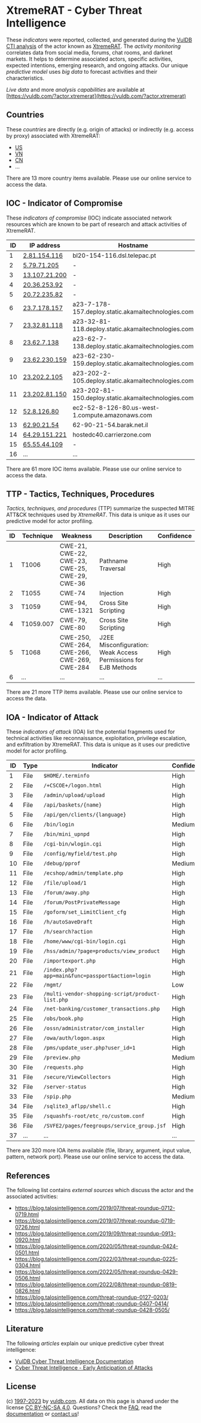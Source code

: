# XtremeRAT - Cyber Threat Intelligence

These _indicators_ were reported, collected, and generated during the [VulDB CTI analysis](https://vuldb.com/?kb.cti) of the actor known as [XtremeRAT](https://vuldb.com/?actor.xtremerat). The _activity monitoring_ correlates data from social media, forums, chat rooms, and darknet markets. It helps to determine associated actors, specific activities, expected intentions, emerging research, and ongoing attacks. Our unique _predictive model_ uses _big data_ to forecast activities and their characteristics.

_Live data_ and more _analysis capabilities_ are available at [https://vuldb.com/?actor.xtremerat](https://vuldb.com/?actor.xtremerat)

## Countries

These _countries_ are directly (e.g. origin of attacks) or indirectly (e.g. access by proxy) associated with XtremeRAT:

* [US](https://vuldb.com/?country.us)
* [VN](https://vuldb.com/?country.vn)
* [CN](https://vuldb.com/?country.cn)
* ...

There are 13 more country items available. Please use our online service to access the data.

## IOC - Indicator of Compromise

These _indicators of compromise_ (IOC) indicate associated network resources which are known to be part of research and attack activities of XtremeRAT.

ID | IP address | Hostname | Campaign | Confidence
-- | ---------- | -------- | -------- | ----------
1 | [2.81.154.116](https://vuldb.com/?ip.2.81.154.116) | bl20-154-116.dsl.telepac.pt | - | High
2 | [5.79.71.205](https://vuldb.com/?ip.5.79.71.205) | - | - | High
3 | [13.107.21.200](https://vuldb.com/?ip.13.107.21.200) | - | - | High
4 | [20.36.253.92](https://vuldb.com/?ip.20.36.253.92) | - | - | High
5 | [20.72.235.82](https://vuldb.com/?ip.20.72.235.82) | - | - | High
6 | [23.7.178.157](https://vuldb.com/?ip.23.7.178.157) | a23-7-178-157.deploy.static.akamaitechnologies.com | - | High
7 | [23.32.81.118](https://vuldb.com/?ip.23.32.81.118) | a23-32-81-118.deploy.static.akamaitechnologies.com | - | High
8 | [23.62.7.138](https://vuldb.com/?ip.23.62.7.138) | a23-62-7-138.deploy.static.akamaitechnologies.com | - | High
9 | [23.62.230.159](https://vuldb.com/?ip.23.62.230.159) | a23-62-230-159.deploy.static.akamaitechnologies.com | - | High
10 | [23.202.2.105](https://vuldb.com/?ip.23.202.2.105) | a23-202-2-105.deploy.static.akamaitechnologies.com | - | High
11 | [23.202.81.150](https://vuldb.com/?ip.23.202.81.150) | a23-202-81-150.deploy.static.akamaitechnologies.com | - | High
12 | [52.8.126.80](https://vuldb.com/?ip.52.8.126.80) | ec2-52-8-126-80.us-west-1.compute.amazonaws.com | - | Medium
13 | [62.90.21.54](https://vuldb.com/?ip.62.90.21.54) | 62-90-21-54.barak.net.il | - | High
14 | [64.29.151.221](https://vuldb.com/?ip.64.29.151.221) | hostedc40.carrierzone.com | - | High
15 | [65.55.44.109](https://vuldb.com/?ip.65.55.44.109) | - | - | High
16 | ... | ... | ... | ...

There are 61 more IOC items available. Please use our online service to access the data.

## TTP - Tactics, Techniques, Procedures

_Tactics, techniques, and procedures_ (TTP) summarize the suspected MITRE ATT&CK techniques used by _XtremeRAT_. This data is unique as it uses our predictive model for actor profiling.

ID | Technique | Weakness | Description | Confidence
-- | --------- | -------- | ----------- | ----------
1 | T1006 | CWE-21, CWE-22, CWE-23, CWE-25, CWE-29, CWE-36 | Pathname Traversal | High
2 | T1055 | CWE-74 | Injection | High
3 | T1059 | CWE-94, CWE-1321 | Cross Site Scripting | High
4 | T1059.007 | CWE-79, CWE-80 | Cross Site Scripting | High
5 | T1068 | CWE-250, CWE-264, CWE-266, CWE-269, CWE-284 | J2EE Misconfiguration: Weak Access Permissions for EJB Methods | High
6 | ... | ... | ... | ...

There are 21 more TTP items available. Please use our online service to access the data.

## IOA - Indicator of Attack

These _indicators of attack_ (IOA) list the potential fragments used for technical activities like reconnaissance, exploitation, privilege escalation, and exfiltration by XtremeRAT. This data is unique as it uses our predictive model for actor profiling.

ID | Type | Indicator | Confidence
-- | ---- | --------- | ----------
1 | File | `$HOME/.terminfo` | High
2 | File | `/+CSCOE+/logon.html` | High
3 | File | `/admin/upload/upload` | High
4 | File | `/api/baskets/{name}` | High
5 | File | `/api/gen/clients/{language}` | High
6 | File | `/bin/login` | Medium
7 | File | `/bin/mini_upnpd` | High
8 | File | `/cgi-bin/wlogin.cgi` | High
9 | File | `/config/myfield/test.php` | High
10 | File | `/debug/pprof` | Medium
11 | File | `/ecshop/admin/template.php` | High
12 | File | `/file/upload/1` | High
13 | File | `/forum/away.php` | High
14 | File | `/forum/PostPrivateMessage` | High
15 | File | `/goform/set_LimitClient_cfg` | High
16 | File | `/h/autoSaveDraft` | High
17 | File | `/h/search?action` | High
18 | File | `/home/www/cgi-bin/login.cgi` | High
19 | File | `/hss/admin/?page=products/view_product` | High
20 | File | `/importexport.php` | High
21 | File | `/index.php?app=main&func=passport&action=login` | High
22 | File | `/mgmt/` | Low
23 | File | `/multi-vendor-shopping-script/product-list.php` | High
24 | File | `/net-banking/customer_transactions.php` | High
25 | File | `/obs/book.php` | High
26 | File | `/ossn/administrator/com_installer` | High
27 | File | `/owa/auth/logon.aspx` | High
28 | File | `/pms/update_user.php?user_id=1` | High
29 | File | `/preview.php` | Medium
30 | File | `/requests.php` | High
31 | File | `/secure/ViewCollectors` | High
32 | File | `/server-status` | High
33 | File | `/spip.php` | Medium
34 | File | `/sqlite3_aflpp/shell.c` | High
35 | File | `/squashfs-root/etc_ro/custom.conf` | High
36 | File | `/SVFE2/pages/feegroups/service_group.jsf` | High
37 | ... | ... | ...

There are 320 more IOA items available (file, library, argument, input value, pattern, network port). Please use our online service to access the data.

## References

The following list contains _external sources_ which discuss the actor and the associated activities:

* https://blog.talosintelligence.com/2019/07/threat-roundup-0712-0719.html
* https://blog.talosintelligence.com/2019/07/threat-roundup-0719-0726.html
* https://blog.talosintelligence.com/2019/09/threat-roundup-0913-0920.html
* https://blog.talosintelligence.com/2020/05/threat-roundup-0424-0501.html
* https://blog.talosintelligence.com/2022/03/threat-roundup-0225-0304.html
* https://blog.talosintelligence.com/2022/05/threat-roundup-0429-0506.html
* https://blog.talosintelligence.com/2022/08/threat-roundup-0819-0826.html
* https://blog.talosintelligence.com/threat-roundup-0127-0203/
* https://blog.talosintelligence.com/threat-roundup-0407-0414/
* https://blog.talosintelligence.com/threat-roundup-0428-0505/

## Literature

The following _articles_ explain our unique predictive cyber threat intelligence:

* [VulDB Cyber Threat Intelligence Documentation](https://vuldb.com/?kb.cti)
* [Cyber Threat Intelligence - Early Anticipation of Attacks](https://www.scip.ch/en/?labs.20201022)

## License

(c) [1997-2023](https://vuldb.com/?kb.changelog) by [vuldb.com](https://vuldb.com/?kb.about). All data on this page is shared under the license [CC BY-NC-SA 4.0](https://creativecommons.org/licenses/by-nc-sa/4.0/). Questions? Check the [FAQ](https://vuldb.com/?kb.faq), read the [documentation](https://vuldb.com/?kb) or [contact us](https://vuldb.com/?contact)!
